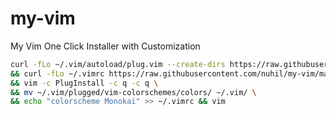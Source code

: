 # my-vim
My Vim One Click Installer with Customization

```sh
curl -fLo ~/.vim/autoload/plug.vim --create-dirs https://raw.githubusercontent.com/junegunn/vim-plug/master/plug.vim \ 
&& curl -fLo ~/.vimrc https://raw.githubusercontent.com/nuhil/my-vim/master/.vimrc \ 
&& vim -c PlugInstall -c q -c q \ 
&& mv ~/.vim/plugged/vim-colorschemes/colors/ ~/.vim/ \ 
&& echo "colorscheme Monokai" >> ~/.vimrc && vim
```
